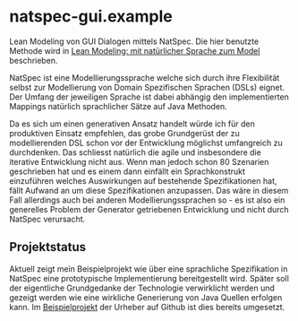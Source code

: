 natspec-gui.example
===================

Lean Modeling von GUI Dialogen mittels NatSpec. Die hier benutzte Methode wird in
[Lean Modeling: mit natürlicher Sprache zum Model](http://www.bibsonomy.org/bibtex/220fe16bb76f4ef5d8c911c0c7a246a05/funthomas424242)
beschrieben.

NatSpec ist eine Modellierungssprache welche sich durch ihre Flexibilität selbst zur Modellierung 
von Domain Spezifischen Sprachen (DSLs) eignet. Der Umfang der jeweiligen Sprache ist dabei abhängig
den implementierten Mappings natürlich sprachlicher Sätze auf Java Methoden. 

Da es sich um einen generativen Ansatz handelt würde ich für den produktiven Einsatz 
empfehlen, das grobe Grundgerüst der zu modellierenden DSL schon vor der Entwicklung möglichst 
umfangreich zu durchdenken. Das schliesst natürlich die agile und insbesondere die iterative 
Entwicklung nicht aus. Wenn man jedoch schon 80 Szenarien geschrieben hat und es einem dann 
einfällt ein Sprachkonstrukt einzuführen welches Auswirkungen auf bestehende Spezifikationen hat,
fällt Aufwand an um diese Spezifikationen anzupassen.
Das wäre in diesem Fall allerdings auch bei anderen Modellierungssprachen so - es ist also ein 
generelles Problem der Generator getriebenen Entwicklung und nicht durch NatSpec verursacht. 

Projektstatus
-------------

Aktuell zeigt mein Beispielprojekt wie über eine sprachliche Spezifikation in NatSpec eine
prototypische Implementierung bereitgestellt wird. Später soll der eigentliche Grundgedanke
der Technologie verwirklicht werden und gezeigt werden wie eine wirkliche Generierung von 
Java Quellen erfolgen kann. 
Im [Beispielprojekt](https://github.com/DevBoost/JavaMagazin_Lean_Modeling_Example) der Urheber 
auf Github ist dies bereits umgesetzt.

